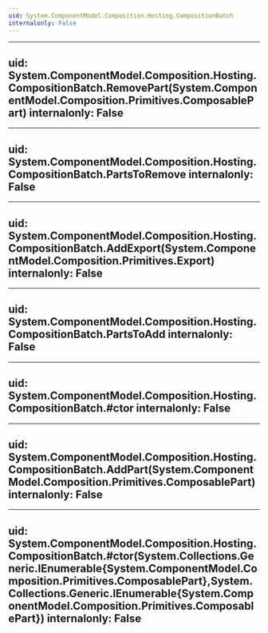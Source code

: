```yaml
---
uid: System.ComponentModel.Composition.Hosting.CompositionBatch
internalonly: False
---
```


---
uid: System.ComponentModel.Composition.Hosting.CompositionBatch.RemovePart(System.ComponentModel.Composition.Primitives.ComposablePart)
internalonly: False
---

---
uid: System.ComponentModel.Composition.Hosting.CompositionBatch.PartsToRemove
internalonly: False
---

---
uid: System.ComponentModel.Composition.Hosting.CompositionBatch.AddExport(System.ComponentModel.Composition.Primitives.Export)
internalonly: False
---

---
uid: System.ComponentModel.Composition.Hosting.CompositionBatch.PartsToAdd
internalonly: False
---

---
uid: System.ComponentModel.Composition.Hosting.CompositionBatch.#ctor
internalonly: False
---

---
uid: System.ComponentModel.Composition.Hosting.CompositionBatch.AddPart(System.ComponentModel.Composition.Primitives.ComposablePart)
internalonly: False
---

---
uid: System.ComponentModel.Composition.Hosting.CompositionBatch.#ctor(System.Collections.Generic.IEnumerable{System.ComponentModel.Composition.Primitives.ComposablePart},System.Collections.Generic.IEnumerable{System.ComponentModel.Composition.Primitives.ComposablePart})
internalonly: False
---
